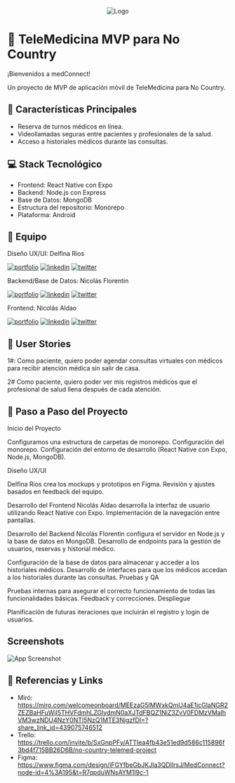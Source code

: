 <div style="text-align: center;">
  <img src="https://github.com/No-Country/c18-94-m-react-native/assets/81888574/e759eb41-1736-4e3d-ac8d-0c4dbe6af1f0" alt="Logo" />
</div>

# 📱 TeleMedicina MVP para No Country

¡Bienvenidos a medConnect!

Un proyecto de MVP de aplicación móvil de TeleMedicina para No Country.

## 🌟 Características Principales

- Reserva de turnos médicos en línea.
- Videollamadas seguras entre pacientes y profesionales de la salud.
- Acceso a historiales médicos durante las consultas.

## 💻 Stack Tecnológico

- Frontend: React Native con Expo
- Backend: Node.js con Express
- Base de Datos: MongoDB
- Estructura del repositorio: Monorepo
- Plataforma: Android

## 👥 Equipo

Diseño UX/UI: Delfina Rios

[![portfolio](https://img.shields.io/badge/my_portfolio-000?style=for-the-badge&logo=ko-fi&logoColor=white)](https://katherineoelsner.com/)
[![linkedin](https://img.shields.io/badge/linkedin-0A66C2?style=for-the-badge&logo=linkedin&logoColor=white)](https://www.linkedin.com/)
[![twitter](https://img.shields.io/badge/twitter-1DA1F2?style=for-the-badge&logo=twitter&logoColor=white)](https://twitter.com/)

Backend/Base de Datos: Nicolás Florentin

[![portfolio](https://img.shields.io/badge/my_portfolio-000?style=for-the-badge&logo=ko-fi&logoColor=white)](https://porfolio-nicolas-florentin.vercel.app/)
[![linkedin](https://img.shields.io/badge/linkedin-0A66C2?style=for-the-badge&logo=linkedin&logoColor=white)](https://www.linkedin.com/in/nflorentin/)
[![twitter](https://img.shields.io/badge/twitter-1DA1F2?style=for-the-badge&logo=twitter&logoColor=white)](https://x.com/qflorentt)

Frontend: Nicolás Aldao

[![portfolio](https://img.shields.io/badge/my_portfolio-000?style=for-the-badge&logo=ko-fi&logoColor=white)](https://nicolas-aldao.vercel.app/)
[![linkedin](https://img.shields.io/badge/linkedin-0A66C2?style=for-the-badge&logo=linkedin&logoColor=white)](https://www.linkedin.com/in/nicolas-aldao)
[![twitter](https://img.shields.io/badge/twitter-1DA1F2?style=for-the-badge&logo=twitter&logoColor=white)](https://twitter.com/)

## 👤 User Stories

1#: Como paciente, quiero poder agendar consultas virtuales con médicos para recibir atención médica sin salir de casa.

2# Como paciente, quiero poder ver mis registros médicos que el profesional de salud llena después de cada atención.

## 📌 Paso a Paso del Proyecto

Inicio del Proyecto

Configuramos una estructura de carpetas de monorepo.
Configuración del monorepo.
Configuración del entorno de desarrollo (React Native con Expo, Node.js, MongoDB).

Diseño UX/UI

Delfina Rios crea los mockups y prototipos en Figma.
Revisión y ajustes basados en feedback del equipo.

Desarrollo del Frontend
Nicolás Aldao desarrolla la interfaz de usuario utilizando React Native con Expo.
Implementación de la navegación entre pantallas.

Desarrollo del Backend
Nicolás Florentin configura el servidor en Node.js y la base de datos en MongoDB.
Desarrollo de endpoints para la gestión de usuarios, reservas y historial médico.

Configuración de la base de datos para almacenar y acceder a los historiales médicos.
Desarrollo de interfaces para que los médicos accedan a los historiales durante las consultas.
Pruebas y QA

Pruebas internas para asegurar el correcto funcionamiento de todas las funcionalidades básicas.
Feedback y correcciones.
Despliegue

Planificación de futuras iteraciones que incluirán el registro y login de usuarios.

## Screenshots

![App Screenshot](https://via.placeholder.com/468x300?text=App+Screenshot+Here)

## 🔗 Referencias y Links

- Miró: https://miro.com/welcomeonboard/MEEzaG5lMWxkQmU4aE1icGlaNGR2ZEZBaHFuWjI5THVFdmhLZGIydmN0aXJTdFBQZ1NiZ3ZvV0FDMzVMalhVM3wzNDU4NzY0NTI5NzQ1MTE3NjgzfDI=?share_link_id=439075746512
- Trello: https://trello.com/invite/b/SxGnpPFy/ATTIea4fb43e51ed9d586c115896f3bd4f715BB26D6B/no-country-telemed-project
- Figma: https://www.figma.com/design/iFGYfbeGbJKJla3QDIlrsJ/MedConnect?node-id=4%3A195&t=R7qpduWNsAYM1l9c-1
